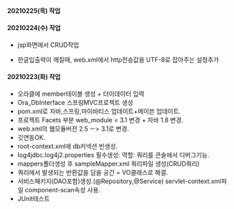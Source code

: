 #### 20210225(목) 작업

#### 20210224(수) 작업
- jsp화면에서 CRUD작업

- 한글입출력이 깨질때, web.xml에서 http전송값을 UTF-8로 잡아주는 설정추가
#### 20210223(화) 작업
- 오라클에 member테이블 생성 + 더이데이터 입력
- Ora_DbInterface 스프링MVC프로젝트 생성
- pom.xml로 자바,스프링,마이바티스 업데이트+메이븐 업데이트.
- 프로젝트 Facets 부분 web_module = 3.1 변경 + 자바 1.8 변경.
- web.xml의 웹모듈버전 2.5 ㅡ> 3.1로 변경.
- 깃연동OK.
- root-context.xml에 db커넥션 빈생성.
- log4jdbc.log4j2.properties 필수생성: 역할: 쿼리를 콘솔에서 디버그기능.
- mappers폴더생성 후 sampleMapper.xml 쿼리파일 생성(CRUD쿼리)
- 쿼리에서 발생되는 반환값을 담을 공간 = VO클래스로 해결.
- 서비스패키지(DAO포함)생성.(@Repository,@Service) servlet-context.xml파일  component-scan속성 사용.
- JUnit테스트